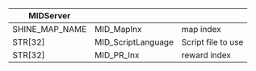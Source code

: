 | MIDServer      |                    |                    |
| -------------- | ------------------ | ------------------ |
| SHINE_MAP_NAME | MID_MapInx         | map index          |
| STR[32]        | MID_ScriptLanguage | Script file to use |
| STR[32]        | MID_PR_Inx         | reward index       |